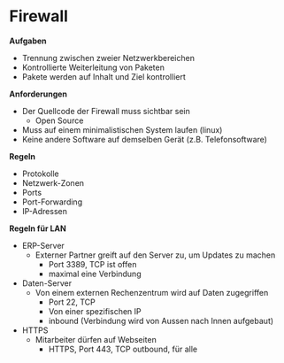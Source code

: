 # Firewall



**Aufgaben**

* Trennung zwischen zweier Netzwerkbereichen
* Kontrollierte Weiterleitung von Paketen
* Pakete werden auf Inhalt und Ziel kontrolliert

**Anforderungen**

* Der Quellcode der Firewall muss sichtbar sein
  * Open Source
* Muss auf einem minimalistischen System laufen \(linux\)
* Keine andere Software auf demselben Gerät \(z.B. Telefonsoftware\)

**Regeln**

* Protokolle
* Netzwerk-Zonen
* Ports
* Port-Forwarding
* IP-Adressen

**Regeln für LAN**

* ERP-Server
  * Externer Partner greift auf den Server zu, um Updates zu machen
    * Port 3389, TCP ist offen
    * maximal eine Verbindung
* Daten-Server
  * Von einem externen Rechenzentrum wird auf Daten zugegriffen
    * Port 22, TCP
    * Von einer spezifischen IP
    * inbound \(Verbindung wird von Aussen nach Innen aufgebaut\)
* HTTPS
  * Mitarbeiter dürfen auf Webseiten
    * HTTPS, Port 443, TCP outbound, für alle 

